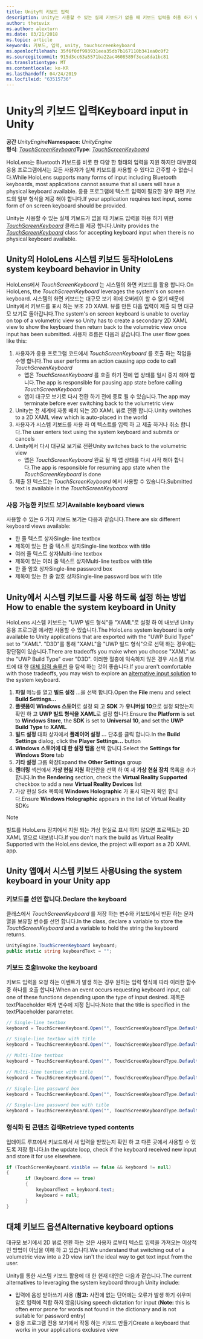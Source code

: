 ```yaml
---
title: Unity의 키보드 입력
description: Unity는 사용할 수 있는 실제 키보드가 없을 때 키보드 입력을 허용 하기 위한 TouchScreenKeyboard 클래스를 제공 합니다.
author: thetuvix
ms.author: alexturn
ms.date: 03/21/2018
ms.topic: article
keywords: 키보드, 입력, unity, touchscreenkeyboard
ms.openlocfilehash: 35f6f0df993931eea35db7b167110b341ea0c0f2
ms.sourcegitcommit: 915d3cc63a5571ba22ac4608589f3eca8da1bc81
ms.translationtype: MT
ms.contentlocale: ko-KR
ms.lasthandoff: 04/24/2019
ms.locfileid: "63515736"
---
```

# <a name="keyboard-input-in-unity"></a><span data-ttu-id="2010a-104">Unity의 키보드 입력</span><span class="sxs-lookup"><span data-stu-id="2010a-104">Keyboard input in Unity</span></span>

<span data-ttu-id="2010a-105">**공간** *UnityEngine*</span><span class="sxs-lookup"><span data-stu-id="2010a-105">**Namespace:** *UnityEngine*</span></span><br>
 <span data-ttu-id="2010a-106">**형식**: *[TouchScreenKeyboard](http://docs.unity3d.com/ScriptReference/TouchScreenKeyboard.html)*</span><span class="sxs-lookup"><span data-stu-id="2010a-106">**Type**: *[TouchScreenKeyboard](http://docs.unity3d.com/ScriptReference/TouchScreenKeyboard.html)*</span></span>

<span data-ttu-id="2010a-107">HoloLens는 Bluetooth 키보드를 비롯 한 다양 한 형태의 입력을 지원 하지만 대부분의 응용 프로그램에서는 모든 사용자가 실제 키보드를 사용할 수 있다고 간주할 수 없습니다.</span><span class="sxs-lookup"><span data-stu-id="2010a-107">While HoloLens supports many forms of input including Bluetooth keyboards, most applications cannot assume that all users will have a physical keyboard available.</span></span> <span data-ttu-id="2010a-108">응용 프로그램에 텍스트 입력이 필요한 경우 화면 키보드의 일부 형식을 제공 해야 합니다.</span><span class="sxs-lookup"><span data-stu-id="2010a-108">If your application requires text input, some form of on screen keyboard should be provided.</span></span>

<span data-ttu-id="2010a-109">Unity는 사용할 수 있는 실제 키보드가 없을 때 키보드 입력을 허용 하기 위한 *[TouchScreenKeyboard](http://docs.unity3d.com/ScriptReference/TouchScreenKeyboard.html)* 클래스를 제공 합니다.</span><span class="sxs-lookup"><span data-stu-id="2010a-109">Unity provides the *[TouchScreenKeyboard](http://docs.unity3d.com/ScriptReference/TouchScreenKeyboard.html)* class for accepting keyboard input when there is no physical keyboard available.</span></span>

## <a name="hololens-system-keyboard-behavior-in-unity"></a><span data-ttu-id="2010a-110">Unity의 HoloLens 시스템 키보드 동작</span><span class="sxs-lookup"><span data-stu-id="2010a-110">HoloLens system keyboard behavior in Unity</span></span>

<span data-ttu-id="2010a-111">HoloLens에서 *TouchScreenKeyboard* 는 시스템의 화면 키보드를 활용 합니다.</span><span class="sxs-lookup"><span data-stu-id="2010a-111">On HoloLens, the *TouchScreenKeyboard* leverages the system's on screen keyboard.</span></span> <span data-ttu-id="2010a-112">시스템의 화면 키보드는 대규모 보기 위에 오버레이 할 수 없기 때문에 Unity에서 키보드를 표시 하는 보조 2D XAML 뷰를 만든 다음 입력이 제출 되 면 대규모 보기로 돌아갑니다.</span><span class="sxs-lookup"><span data-stu-id="2010a-112">The system's on screen keyboard is unable to overlay on top of a volumetric view so Unity has to create a secondary 2D XAML view to show the keyboard then return back to the volumetric view once input has been submitted.</span></span> <span data-ttu-id="2010a-113">사용자 흐름은 다음과 같습니다.</span><span class="sxs-lookup"><span data-stu-id="2010a-113">The user flow goes like this:</span></span>
1. <span data-ttu-id="2010a-114">사용자가 응용 프로그램 코드에서 *TouchScreenKeyboard* 를 호출 하는 작업을 수행 합니다.</span><span class="sxs-lookup"><span data-stu-id="2010a-114">The user performs an action causing app code to call *TouchScreenKeyboard*</span></span>
    * <span data-ttu-id="2010a-115">앱은 *TouchScreenKeyboard* 를 호출 하기 전에 앱 상태를 일시 중지 해야 합니다.</span><span class="sxs-lookup"><span data-stu-id="2010a-115">The app is responsible for pausing app state before calling *TouchScreenKeyboard*</span></span>
    * <span data-ttu-id="2010a-116">앱이 대규모 보기로 다시 전환 하기 전에 종료 될 수 있습니다.</span><span class="sxs-lookup"><span data-stu-id="2010a-116">The app may terminate before ever switching back to the volumetric view</span></span>
2. <span data-ttu-id="2010a-117">Unity는 전 세계에 자동 배치 되는 2D XAML 뷰로 전환 합니다.</span><span class="sxs-lookup"><span data-stu-id="2010a-117">Unity switches to a 2D XAML view which is auto-placed in the world</span></span>
3. <span data-ttu-id="2010a-118">사용자가 시스템 키보드를 사용 하 여 텍스트를 입력 하 고 제출 하거나 취소 합니다.</span><span class="sxs-lookup"><span data-stu-id="2010a-118">The user enters text using the system keyboard and submits or cancels</span></span>
4. <span data-ttu-id="2010a-119">Unity에서 다시 대규모 보기로 전환</span><span class="sxs-lookup"><span data-stu-id="2010a-119">Unity switches back to the volumetric view</span></span>
    * <span data-ttu-id="2010a-120">앱은 *TouchScreenKeyboard* 완료 될 때 앱 상태를 다시 시작 해야 합니다.</span><span class="sxs-lookup"><span data-stu-id="2010a-120">The app is responsible for resuming app state when the *TouchScreenKeyboard* is done</span></span>
5. <span data-ttu-id="2010a-121">제출 된 텍스트는 *TouchScreenKeyboard* 에서 사용할 수 있습니다.</span><span class="sxs-lookup"><span data-stu-id="2010a-121">Submitted text is available in the *TouchScreenKeyboard*</span></span>

### <a name="available-keyboard-views"></a><span data-ttu-id="2010a-122">사용 가능한 키보드 보기</span><span class="sxs-lookup"><span data-stu-id="2010a-122">Available keyboard views</span></span>

<span data-ttu-id="2010a-123">사용할 수 있는 6 가지 키보드 보기는 다음과 같습니다.</span><span class="sxs-lookup"><span data-stu-id="2010a-123">There are six different keyboard views available:</span></span>
* <span data-ttu-id="2010a-124">한 줄 텍스트 상자</span><span class="sxs-lookup"><span data-stu-id="2010a-124">Single-line textbox</span></span>
* <span data-ttu-id="2010a-125">제목이 있는 한 줄 텍스트 상자</span><span class="sxs-lookup"><span data-stu-id="2010a-125">Single-line textbox with title</span></span>
* <span data-ttu-id="2010a-126">여러 줄 텍스트 상자</span><span class="sxs-lookup"><span data-stu-id="2010a-126">Multi-line textbox</span></span>
* <span data-ttu-id="2010a-127">제목이 있는 여러 줄 텍스트 상자</span><span class="sxs-lookup"><span data-stu-id="2010a-127">Multi-line textbox with title</span></span>
* <span data-ttu-id="2010a-128">한 줄 암호 상자</span><span class="sxs-lookup"><span data-stu-id="2010a-128">Single-line password box</span></span>
* <span data-ttu-id="2010a-129">제목이 있는 한 줄 암호 상자</span><span class="sxs-lookup"><span data-stu-id="2010a-129">Single-line password box with title</span></span>

## <a name="how-to-enable-the-system-keyboard-in-unity"></a><span data-ttu-id="2010a-130">Unity에서 시스템 키보드를 사용 하도록 설정 하는 방법</span><span class="sxs-lookup"><span data-stu-id="2010a-130">How to enable the system keyboard in Unity</span></span>

<span data-ttu-id="2010a-131">HoloLens 시스템 키보드는 "UWP 빌드 형식"을 "XAML"로 설정 하 여 내보낸 Unity 응용 프로그램 에서만 사용할 수 있습니다.</span><span class="sxs-lookup"><span data-stu-id="2010a-131">The HoloLens system keyboard is only available to Unity applications that are exported with the "UWP Build Type" set to "XAML".</span></span> <span data-ttu-id="2010a-132">"D3D"를 통해 "XAML"을 "UWP 빌드 형식"으로 선택 하는 경우에는 장단점이 있습니다.</span><span class="sxs-lookup"><span data-stu-id="2010a-132">There are tradeoffs you make when you choose "XAML" as the "UWP Build Type" over "D3D".</span></span> <span data-ttu-id="2010a-133">이러한 절충에 익숙하지 않은 경우 시스템 키보드에 대 한 [대체 입력 솔루션](#alternative-keyboard-options) 을 탐색 하는 것이 좋습니다.</span><span class="sxs-lookup"><span data-stu-id="2010a-133">If you aren't comfortable with those tradeoffs, you may wish to explore an [alternative input solution](#alternative-keyboard-options) to the system keyboard.</span></span>
1. <span data-ttu-id="2010a-134">**파일** 메뉴를 열고 **빌드 설정** ...을 선택 합니다.</span><span class="sxs-lookup"><span data-stu-id="2010a-134">Open the **File** menu and select **Build Settings...**</span></span>
2. <span data-ttu-id="2010a-135">**플랫폼이** **Windows 스토어**로 설정 되 고 **SDK** 가 **유니버설 10**으로 설정 되었는지 확인 하 고 **UWP 빌드 형식을** **XAML**로 설정 합니다.</span><span class="sxs-lookup"><span data-stu-id="2010a-135">Ensure the **Platform** is set to **Windows Store**, the **SDK** is set to **Universal 10**, and set the **UWP Build Type** to **XAML**.</span></span>
3. <span data-ttu-id="2010a-136">**빌드 설정** 대화 상자에서 **플레이어 설정 ...** 단추를 클릭 합니다.</span><span class="sxs-lookup"><span data-stu-id="2010a-136">In the **Build Settings** dialog, click the **Player Settings...** button</span></span>
4. <span data-ttu-id="2010a-137">**Windows 스토어에 대 한 설정 탭을** 선택 합니다.</span><span class="sxs-lookup"><span data-stu-id="2010a-137">Select the **Settings for Windows Store** tab</span></span>
5. <span data-ttu-id="2010a-138">**기타 설정** 그룹 확장</span><span class="sxs-lookup"><span data-stu-id="2010a-138">Expand the **Other Settings** group</span></span>
6. <span data-ttu-id="2010a-139">**렌더링** 섹션에서 **가상 현실 지원** 확인란을 선택 하 여 새 **가상 현실 장치** 목록을 추가 합니다.</span><span class="sxs-lookup"><span data-stu-id="2010a-139">In the **Rendering** section, check the **Virtual Reality Supported** checkbox to add a new **Virtual Reality Devices** list</span></span>
7. <span data-ttu-id="2010a-140">가상 현실 Sdk 목록에 **Windows Holographic** 가 표시 되는지 확인 합니다.</span><span class="sxs-lookup"><span data-stu-id="2010a-140">Ensure **Windows Holographic** appears in the list of Virtual Reality SDKs</span></span>

>[!NOTE]
><span data-ttu-id="2010a-141">빌드를 HoloLens 장치에서 지원 되는 가상 현실로 표시 하지 않으면 프로젝트는 2D XAML 앱으로 내보냅니다.</span><span class="sxs-lookup"><span data-stu-id="2010a-141">If you don't mark the build as Virtual Reality Supported with the HoloLens device, the project will export as a 2D XAML app.</span></span>

## <a name="using-the-system-keyboard-in-your-unity-app"></a><span data-ttu-id="2010a-142">Unity 앱에서 시스템 키보드 사용</span><span class="sxs-lookup"><span data-stu-id="2010a-142">Using the system keyboard in your Unity app</span></span>

### <a name="declare-the-keyboard"></a><span data-ttu-id="2010a-143">키보드를 선언 합니다.</span><span class="sxs-lookup"><span data-stu-id="2010a-143">Declare the keyboard</span></span>

<span data-ttu-id="2010a-144">클래스에서 *TouchScreenKeyboard* 를 저장 하는 변수와 키보드에서 반환 하는 문자열을 보유할 변수를 선언 합니다.</span><span class="sxs-lookup"><span data-stu-id="2010a-144">In the class, declare a variable to store the *TouchScreenKeyboard* and a variable to hold the string the keyboard returns.</span></span>

```cs
UnityEngine.TouchScreenKeyboard keyboard;
public static string keyboardText = "";
```

### <a name="invoke-the-keyboard"></a><span data-ttu-id="2010a-145">키보드 호출</span><span class="sxs-lookup"><span data-stu-id="2010a-145">Invoke the keyboard</span></span>

<span data-ttu-id="2010a-146">키보드 입력을 요청 하는 이벤트가 발생 하는 경우 원하는 입력 형식에 따라 이러한 함수 중 하나를 호출 합니다.</span><span class="sxs-lookup"><span data-stu-id="2010a-146">When an event occurs requesting keyboard input, call one of these functions depending upon the type of input desired.</span></span> <span data-ttu-id="2010a-147">제목은 textPlaceholder 매개 변수에 지정 됩니다.</span><span class="sxs-lookup"><span data-stu-id="2010a-147">Note that the title is specified in the textPlaceholder parameter.</span></span>

```cs
// Single-line textbox
keyboard = TouchScreenKeyboard.Open("", TouchScreenKeyboardType.Default, false, false, false, false);

// Single-line textbox with title
keyboard = TouchScreenKeyboard.Open("", TouchScreenKeyboardType.Default, false, false, false, false, "Single-line title");

// Multi-line textbox
keyboard = TouchScreenKeyboard.Open("", TouchScreenKeyboardType.Default, false, true, false, false);

// Multi-line textbox with title
keyboard = TouchScreenKeyboard.Open("", TouchScreenKeyboardType.Default, false, true, false, false, "Multi-line Title");

// Single-line password box
keyboard = TouchScreenKeyboard.Open("", TouchScreenKeyboardType.Default, false, false, true, false);

// Single-line password box with title
keyboard = TouchScreenKeyboard.Open("", TouchScreenKeyboardType.Default, false, false, true, false, "Secure Single-line Title");
```

### <a name="retrieve-typed-contents"></a><span data-ttu-id="2010a-148">형식화 된 콘텐츠 검색</span><span class="sxs-lookup"><span data-stu-id="2010a-148">Retrieve typed contents</span></span>

<span data-ttu-id="2010a-149">업데이트 루프에서 키보드에서 새 입력을 받았는지 확인 하 고 다른 곳에서 사용할 수 있도록 저장 합니다.</span><span class="sxs-lookup"><span data-stu-id="2010a-149">In the update loop, check if the keyboard received new input and store it for use elsewhere.</span></span>

```cs
if (TouchScreenKeyboard.visible == false && keyboard != null)
{
       if (keyboard.done == true)
       {
           keyboardText = keyboard.text;
           keyboard = null;
       }
}
```

## <a name="alternative-keyboard-options"></a><span data-ttu-id="2010a-150">대체 키보드 옵션</span><span class="sxs-lookup"><span data-stu-id="2010a-150">Alternative keyboard options</span></span>

<span data-ttu-id="2010a-151">대규모 보기에서 2D 뷰로 전환 하는 것은 사용자 로부터 텍스트 입력을 가져오는 이상적인 방법이 아님을 이해 하 고 있습니다.</span><span class="sxs-lookup"><span data-stu-id="2010a-151">We understand that switching out of a volumetric view into a 2D view isn't the ideal way to get text input from the user.</span></span>

<span data-ttu-id="2010a-152">Unity를 통한 시스템 키보드 활용에 대 한 현재 대안은 다음과 같습니다.</span><span class="sxs-lookup"><span data-stu-id="2010a-152">The current alternatives to leveraging the system keyboard through Unity include:</span></span>
* <span data-ttu-id="2010a-153">입력에 음성 받아쓰기 사용 (<b>참고:</b> 사전에 없는 단어에는 오류가 발생 하기 쉬우며 암호 입력에 적합 하지 않음)</span><span class="sxs-lookup"><span data-stu-id="2010a-153">Using speech dictation for input (<b>Note:</b> this is often error prone for words not found in the dictionary and is not suitable for password entry)</span></span>
* <span data-ttu-id="2010a-154">응용 프로그램 전용 보기에서 작동 하는 키보드 만들기</span><span class="sxs-lookup"><span data-stu-id="2010a-154">Create a keyboard that works in your applications exclusive view</span></span>
